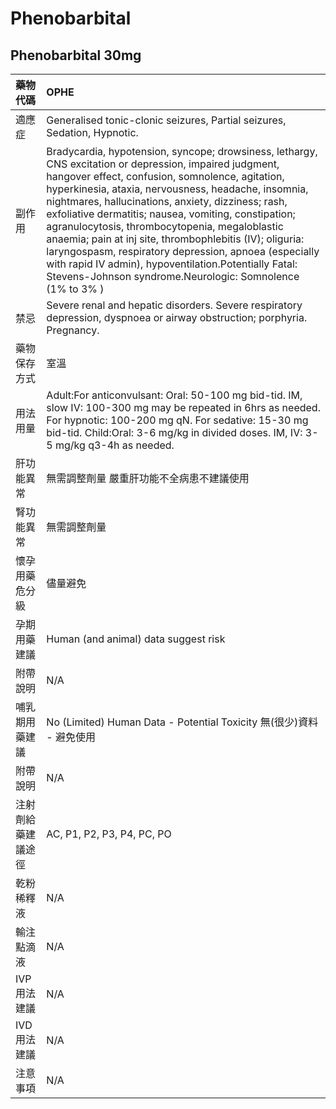 # Phenobarbital

## Phenobarbital 30mg

| 藥物代碼 | OPHE |
| :--- | :--- |
| 適應症 | Generalised tonic-clonic seizures, Partial seizures,  Sedation, Hypnotic. |
| 副作用 | Bradycardia, hypotension, syncope; drowsiness, lethargy, CNS excitation or depression, impaired judgment, hangover effect, confusion, somnolence, agitation, hyperkinesia, ataxia, nervousness, headache, insomnia, nightmares, hallucinations, anxiety, dizziness; rash, exfoliative dermatitis; nausea, vomiting, constipation; agranulocytosis, thrombocytopenia, megaloblastic anaemia; pain at inj site, thrombophlebitis \(IV\); oliguria: laryngospasm, respiratory depression, apnoea \(especially with rapid IV admin\), hypoventilation.Potentially Fatal: Stevens-Johnson syndrome.Neurologic: Somnolence \(1% to 3% \) |
| 禁忌 | Severe renal and hepatic disorders. Severe respiratory depression, dyspnoea or airway obstruction; porphyria. Pregnancy. |
| 藥物保存方式 | 室溫 |
| 用法用量 | Adult:For anticonvulsant:  Oral: 50-100 mg bid-tid.  IM, slow IV: 100-300 mg may be repeated in 6hrs as needed.  For hypnotic: 100-200 mg qN.  For sedative: 15-30 mg bid-tid. Child:Oral: 3-6 mg/kg in divided doses.  IM, IV: 3-5 mg/kg q3-4h as needed. |
| 肝功能異常 | 無需調整劑量  嚴重肝功能不全病患不建議使用 |
| 腎功能異常 | 無需調整劑量 |
| 懷孕用藥危分級 | 儘量避免 |
| 孕期用藥建議 | Human \(and animal\) data suggest risk |
| 附帶說明 | N/A |
| 哺乳期用藥建議 | No \(Limited\) Human Data - Potential Toxicity 無\(很少\)資料 - 避免使用 |
| 附帶說明 | N/A |
| 注射劑給藥建議途徑 | AC, P1, P2, P3, P4, PC, PO |
| 乾粉稀釋液 | N/A |
| 輸注點滴液 | N/A |
| IVP 用法建議 | N/A |
| IVD 用法建議 | N/A |
| 注意事項 | N/A |

